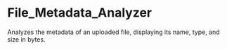 # File_Metadata_Analyzer
Analyzes the metadata of an uploaded file, displaying its name, type, and size in bytes.

